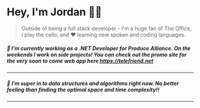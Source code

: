 # Hey, I'm Jordan ✌🏽

 > Outside of being a full stack developer - I'm a huge fan of The Office, I play the cello, and ❤ learning new spoken and coding languages. 

##### 🔭 I’m currently working as a .NET Developer for Produce Alliance. On the weekends I work on side projects! You can check out the promo site for the very soon to come web app here https://telefriend.net
---
##### 🎈 I'm super in to data structures and algorithms right now. No better feeling than finding the optimal space and time complexity!!
---



<!--
**JordanRosas/JordanRosas** is a ✨ _special_ ✨ repository because its `README.md` (this file) appears on your GitHub profile.

Here are some ideas to get you started:


- 🌱 I’m currently learning ...
- 👯 I’m looking to collaborate on ...
- 🤔 I’m looking for help with ...
- 💬 Ask me about ...
- 📫 How to reach me: ...
- 😄 Pronouns: ...
- ⚡ Fun fact: ...
-->
